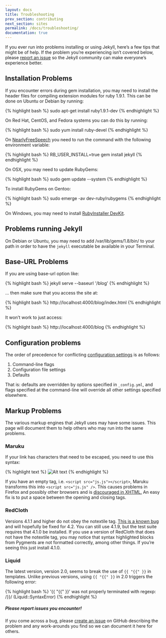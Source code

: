 ```yaml
---
layout: docs
title: Troubleshooting
prev_section: contributing
next_section: sites
permalink: /docs/troubleshooting/
documentation: true
---
```


If you ever run into problems installing or using Jekyll, here’s a few tips that might be of help. If the problem you’re experiencing isn’t covered below, please [report an issue](https://github.com/mojombo/jekyll/issues/new) so the Jekyll community can make everyone’s experience better.

## Installation Problems

If you encounter errors during gem installation, you may need to install
the header files for compiling extension modules for ruby 1.9.1. This
can be done on Ubuntu or Debian by running:

{% highlight bash %}
sudo apt-get install ruby1.9.1-dev
{% endhighlight %}

On Red Hat, CentOS, and Fedora systems you can do this by running:

{% highlight bash %}
sudo yum install ruby-devel
{% endhighlight %}

On [NearlyFreeSpeech](http://nearlyfreespeech.net/) you need to run the command with the following environment variable:

{% highlight bash %}
RB_USER_INSTALL=true gem install jekyll
{% endhighlight %}

On OSX, you may need to update RubyGems:

{% highlight bash %}
sudo gem update --system
{% endhighlight %}

To install RubyGems on Gentoo:

{% highlight bash %}
sudo emerge -av dev-ruby/rubygems
{% endhighlight %}

On Windows, you may need to install [RubyInstaller
DevKit](http://wiki.github.com/oneclick/rubyinstaller/development-kit).

## Problems running Jekyll

On Debian or Ubuntu, you may need to add /var/lib/gems/1.8/bin/ to your path in order to have the `jekyll` executable be available in your Terminal.

## Base-URL Problems

If you are using base-url option like:

{% highlight bash %}
jekyll serve --baseurl '/blog'
{% endhighlight %}

… then make sure that you access the site at:

{% highlight bash %}
http://localhost:4000/blog/index.html
{% endhighlight %}

It won’t work to just access:

{% highlight bash %}
http://localhost:4000/blog
{% endhighlight %}

## Configuration problems


The order of precedence for conflicting [configuration settings](../configuration) is as follows:

1.  Command-line flags
2.  Configuration file settings
3.  Defaults

That is: defaults are overridden by options specified in `_config.yml`, and flags specified at the command-line will override all other settings specified elsewhere.

## Markup Problems

The various markup engines that Jekyll uses may have some issues. This
page will document them to help others who may run into the same
problems.

### Maruku

If your link has characters that need to be escaped, you need to use
this syntax:

{% highlight text %}
![Alt text](http://yuml.me/diagram/class/[Project]->[Task])
{% endhighlight %}

If you have an empty tag, i.e. `<script src="js.js"></script>`, Maruku
transforms this into `<script src="js.js" />`. This causes problems in
Firefox and possibly other browsers and is [discouraged in
XHTML.](http://www.w3.org/TR/xhtml1/#C_3) An easy fix is to put a space
between the opening and closing tags.

### RedCloth

Versions 4.1.1 and higher do not obey the notextile tag. [This is a known
bug](http://aaronqian.com/articles/2009/04/07/redcloth-ate-my-notextile.html)
and will hopefully be fixed for 4.2. You can still use 4.1.9, but the
test suite requires that 4.1.0 be installed. If you use a version of
RedCloth that does not have the notextile tag, you may notice that
syntax highlighted blocks from Pygments are not formatted correctly,
among other things. If you’re seeing this just install 4.1.0.

### Liquid

The latest version, version 2.0, seems to break the use of `{{ "{{" }}` in
templates. Unlike previous versions, using `{{ "{{" }}` in 2.0 triggers the
following error:

{% highlight bash %}
'{{ "{{" }}' was not properly terminated with regexp: /\}\}/  (Liquid::SyntaxError)
{% endhighlight %}

<div class="note">
  <h5>Please report issues you encounter!</h5>
  <p>If you come across a bug, please <a href="https://github.com/mojombo/jekyll/issues/new">create an issue</a> on GitHub describing the problem and any work-arounds you find so we can document it here for others.</p>
</div>
